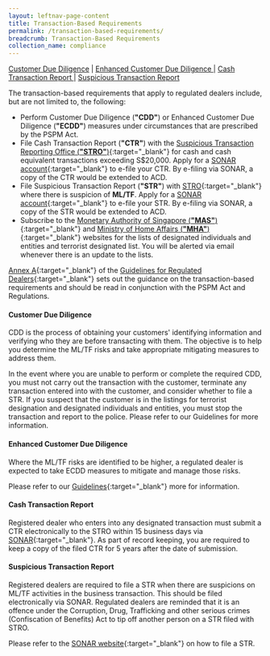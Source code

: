 ```yaml
---
layout: leftnav-page-content
title: Transaction-Based Requirements
permalink: /transaction-based-requirements/
breadcrumb: Transaction-Based Requirements
collection_name: compliance
---
```


<a href="#Customer Due Diligence">Customer Due Diligence</a> | <a href="#Enhanced Customer Due Diligence">Enhanced Customer Due Diligence </a> | <a href="#Cash Transaction Report">Cash Transaction Report </a> | <a href="#Suspicious Transaction Report">Suspicious Transaction Report </a>

The transaction-based requirements that apply to regulated dealers include, but are not limited to, the following:

* Perform Customer Due Diligence (**"CDD"**) or Enhanced Customer Due Diligence (**"ECDD"**) measures under circumstances that are prescribed by the PSPM Act.<br>
* File Cash Transaction Report (**"CTR"**) with the [Suspicious Transaction Reporting Office (**"STRO"**)](https://www.police.gov.sg/advisories/crime/commercial-crimes/suspicious-transaction-reporting-office){:target="_blank"} for cash and cash equivalent transactions exceeding S$20,000. Apply for a [SONAR account](https://www.police.gov.sg/sonar){:target="_blank"} to e-file your CTR. By e-filing via SONAR, a copy of the CTR would be extended to ACD. <br>
* File Suspicious Transaction Report (**"STR"**) with [STRO](https://www.police.gov.sg/advisories/crime/commercial-crimes/suspicious-transaction-reporting-office){:target="_blank"} where there is suspicion of **ML/TF**. Apply for a [SONAR account](https://www.police.gov.sg/sonar){:target="_blank"} to e-file your STR. By e-filing via SONAR, a copy of the STR would be extended to ACD.<br>
* Subscribe to the [Monetary Authority of Singapore (**"MAS"**)](https://www.mas.gov.sg/subscription-services){:target="_blank"} and [Ministry of Home Affairs (**"MHA"**)](https://www.mha.gov.sg/inter-ministry-committee-terrorist-designation-(imc-td)){:target="_blank"} websites for the lists of designated individuals and entities and terrorist designated list. You will be alerted via email whenever there is an update to the lists.

[Annex A](/images/Annex%20A%20AMLCFT%20Flowchart%20for%20Regulated%20Dealers.pdf){:target="_blank"} of the [Guidelines for Regulated Dealers](/images/Guidelines%20for%20regulated%20dealers_20190828_V1.1Final.pdf){:target="_blank"} sets out the guidance on the transaction-based requirements and should be read in conjunction with the PSPM Act and Regulations.

#### <a id="Customer Due Diligence"></a> Customer Due Diligence

CDD is the process of obtaining your customers' identifying information and verifying who they are before transacting with them. The objective is to help you determine the ML/TF risks and take appropriate mitigating measures to address them.

In the event where you are unable to perform or complete the required CDD, you must not carry out the transaction with the customer, terminate any transaction entered into with the customer, and consider whether to file a STR. If you suspect that the customer is in the listings for terrorist designation and designated individuals and entities, you must stop the transaction and report to the police. Please refer to our Guidelines for more information.

#### <a id="Enhanced Customer Due Diligence"></a> Enhanced Customer Due Diligence

Where the ML/TF risks are identified to be higher, a regulated dealer is expected to take ECDD measures to mitigate and manage those risks.

Please refer to our [Guidelines](/images/Guidelines%20for%20regulated%20dealers_20190828_V1.1Final.pdf){:target="_blank"} more for information.

#### <a id="Cash Transaction Report"></a> Cash Transaction Report

Registered dealer who enters into any designated transaction must submit a CTR electronically to the STRO within 15 business days via [SONAR](www.police.gov.sg/sonar){:target="_blank"}. As part of record keeping, you are required to keep a copy of the filed CTR for 5 years after the date of submission.


#### <a id="Suspicious Transaction Report"></a> Suspicious Transaction Report

Registered dealers are required to file a STR when there are suspicions on ML/TF activities in the business transaction. This should be filed electronically via SONAR. Regulated dealers are reminded that it is an offence under the Corruption, Drug, Trafficking and other serious crimes (Confiscation of Benefits) Act to tip off another person on a STR filed with STRO.

Please refer to the [SONAR website](www.police.gov.sg/sonar){:target="_blank"} on how to file a STR.

